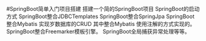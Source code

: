 #SpringBoot简单入门项目搭建
搭建一个简的SpringBoot项目
SpringBoot的启动方式
SpringBoot整合JDBCTemplates
SpringBoot整合SpringJpa
SpringBoot整合Mybatis 
实现岁数据库的CRUD
其中整合Mybatis 使用注解的方式实现的。
SpringBoot整合Freemarker模板引擎。
SpringBoot全局捕获异常处理等等。

